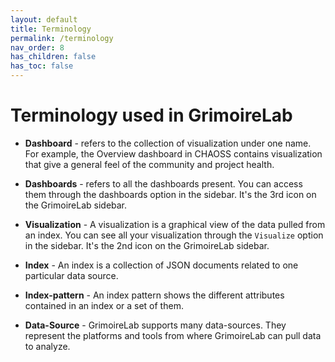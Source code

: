 ```yaml
---
layout: default
title: Terminology
permalink: /terminology
nav_order: 8
has_children: false
has_toc: false
---
```


# Terminology used in GrimoireLab

- **Dashboard** - refers to the collection of visualization under one name. For example,
  the Overview dashboard in CHAOSS contains visualization that give a general feel of the
  community and project health.

- **Dashboards** - refers to all the dashboards present. You can access them through the
  dashboards option in the sidebar. It's the 3rd icon on the GrimoireLab sidebar.

- **Visualization** - A visualization is a graphical view of the data pulled
  from an index. You can see all your visualization through the `Visualize`
  option in the sidebar. It's the 2nd icon on the GrimoireLab sidebar.

- **Index** - An index is a collection of JSON documents related to one particular data
  source.

- **Index-pattern** - An index pattern shows the different attributes contained in an
  index or a set of them.

- **Data-Source** - GrimoireLab supports many data-sources. They represent the platforms and
  tools from where GrimoireLab can pull data to analyze.